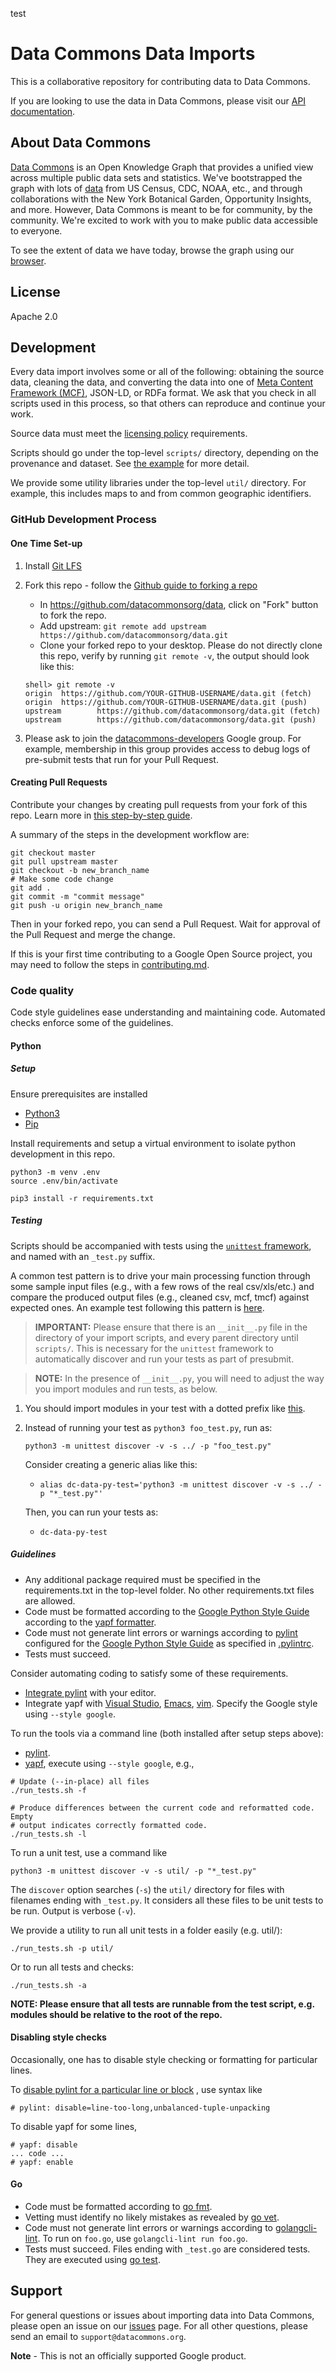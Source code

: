 test

# Data Commons Data Imports

This is a collaborative repository for contributing data to Data Commons.

If you are looking to use the data in Data Commons, please visit our
[API documentation](http://docs.datacommons.org/api/).

## About Data Commons

[Data Commons](https://datacommons.org/) is an Open Knowledge Graph that
provides a unified view across multiple public data sets and statistics. We've
bootstrapped the graph with lots of [data](https://datacommons.org/datasets)
from US Census, CDC, NOAA, etc., and through collaborations with the New York
Botanical Garden, Opportunity Insights, and more. However, Data Commons is meant
to be for community, by the community. We're excited to work with you to make
public data accessible to everyone.

To see the extent of data we have today, browse the graph using our
[browser](https://browser.datacommons.org/).

## License

Apache 2.0

## Development

Every data import involves some or all of the following: obtaining the source
data, cleaning the data, and converting the data into one of [Meta Content
Framework (MCF)](docs/mcf_format.md), JSON-LD, or RDFa format. We ask that you
check in all scripts used in this process, so that others can reproduce and
continue your work.

Source data must meet the [licensing policy](LICENSING_POLICY.md) requirements.

Scripts should go under the top-level `scripts/` directory, depending on the
provenance and dataset. See
[the example](scripts/example_provenance/example_dataset/README.md) for more
detail.

We provide some utility libraries under the top-level `util/` directory. For
example, this includes maps to and from common geographic identifiers.

### GitHub Development Process

#### One Time Set-up

1. Install [Git LFS](https://git-lfs.github.com/)

1. Fork this repo - follow the [Github guide to forking a repo](https://docs.github.com/en/github/getting-started-with-github/fork-a-repo)
   - In https://github.com/datacommonsorg/data, click on "Fork" button to
   fork the repo.
   - Add upstream: `git remote add upstream https://github.com/datacommonsorg/data.git`
   - Clone your forked repo to your desktop. Please do not directly clone
   this repo, verify by running `git remote -v`, the output should look like
   this:

    ```shell
    shell> git remote -v
    origin  https://github.com/YOUR-GITHUB-USERNAME/data.git (fetch)
    origin  https://github.com/YOUR-GITHUB-USERNAME/data.git (push)
    upstream        https://github.com/datacommonsorg/data.git (fetch)
    upstream        https://github.com/datacommonsorg/data.git (push)
    ```

1. Please ask to join the
[datacommons-developers](https://groups.google.com/g/datacommons-developers)
Google group. For example, membership in this group provides access to debug
logs of pre-submit tests that run for your Pull Request.

#### Creating Pull Requests

Contribute your changes by creating pull requests from your fork of this repo.
Learn more in [this step-by-step guide](https://docs.github.com/en/github/collaborating-with-issues-and-pull-requests/creating-a-pull-request-from-a-fork).

A summary of the steps in the development workflow are:

```shell
git checkout master
git pull upstream master
git checkout -b new_branch_name
# Make some code change
git add .
git commit -m "commit message"
git push -u origin new_branch_name
```

Then in your forked repo, you can send a Pull Request. Wait for approval of
the Pull Request and merge the change.

If this is your first time contributing to a Google Open Source project, you
may need to follow the steps in [contributing.md](contributing.md).

### Code quality

Code style guidelines ease understanding and maintaining code. Automated checks
enforce some of the guidelines.

#### Python

##### Setup

Ensure prerequisites are installed

* [Python3](https://www.python.org/downloads/)
* [Pip](https://packaging.python.org/guides/installing-using-pip-and-virtual-environments/)

Install requirements and setup a virtual environment to isolate python development in this repo.

```shell
python3 -m venv .env
source .env/bin/activate

pip3 install -r requirements.txt
```

##### Testing

Scripts should be accompanied with tests using the [`unittest`
framework](https://docs.python.org/3/library/unittest.html), and named with
an `_test.py` suffix.

A common test pattern is to drive your main processing function through some
sample input files (e.g., with a few rows of the real csv/xls/etc.) and
compare the produced output files (e.g., cleaned csv, mcf, tmcf) against
expected ones.  An example test following this pattern is
[here](https://github.com/datacommonsorg/data/blob/b868f558497783bba7a7f3ced9b918f1c0249290/scripts/us_epa/facility/process_facility_test.py).

> **IMPORTANT:**  Please ensure that there is an `__init__.py` file in the
directory of your import scripts, and every parent directory until
`scripts/`.  This is necessary for the `unittest` framework to automatically
discover and run your tests as part of presubmit.

> **NOTE:** In the presence of `__init__.py`, you will need to adjust the way
you import modules and run tests, as below.

1. You should import modules in your test with a dotted prefix like
   [this](https://github.com/datacommonsorg/data/blob/b868f558497783bba7a7f3ced9b918f1c0249290/scripts/us_epa/facility/process_facility_test.py#L8).

2. Instead of running your test as `python3 foo_test.py`, run as:

    `python3 -m unittest discover -v -s ../ -p "foo_test.py"`

   Consider creating a generic alias like this:

    - `alias dc-data-py-test='python3 -m unittest discover -v -s ../ -p "*_test.py"'`

   Then, you can run your tests as:

    - `dc-data-py-test`

##### Guidelines

*   Any additional package required must be specified in the requirements.txt
    in the top-level folder. No other requirements.txt files are allowed.
*   Code must be formatted according to the
    [Google Python Style Guide](https://google.github.io/styleguide/pyguide.html)
    according to the [yapf formatter](https://github.com/google/yapf).
*   Code must not generate lint errors or warnings according to
    [pylint](https://www.pylint.org/) configured for the
    [Google Python Style Guide](https://google.github.io/styleguide/pyguide.html)
    as specified in
    [.pylintrc](https://github.com/datacommonsorg/data/blob/master/.pylintrc).
*   Tests must succeed.

Consider automating coding to satisfy some of these requirements.

*   [Integrate pylint](http://pylint.pycqa.org/en/latest/user_guide/ide-integration.html)
    with your editor.
*   Integrate yapf with
    [Visual Studio](https://code.visualstudio.com/docs/python/editing#_formatting),
    [Emacs](https://www.emacswiki.org/emacs/PythonProgrammingInEmacs#toc21),
    [vim](https://github.com/mindriot101/vim-yapf#why-you-may-not-need-this-plugin).
    Specify the Google style using `--style google`.

To run the tools via a command line (both installed after setup steps above):

*   [pylint](http://pylint.pycqa.org/en/latest/user_guide/run.html).
*   [yapf](https://github.com/google/yapf#id2), execute using
    `--style google`, e.g.,

```shell
# Update (--in-place) all files
./run_tests.sh -f

# Produce differences between the current code and reformatted code.  Empty
# output indicates correctly formatted code.
./run_tests.sh -l
```

To run a unit test, use a command like

```shell
python3 -m unittest discover -v -s util/ -p "*_test.py"
```

The `discover` option searches (`-s`) the `util/` directory for files with
filenames ending with `_test.py`. It considers all these files to be unit tests
to be run. Output is verbose (`-v`).

We provide a utility to run all unit tests in a folder easily (e.g. util/):
```shell
./run_tests.sh -p util/
```

Or to run all tests and checks:
```shell
./run_tests.sh -a
```

**NOTE: Please ensure that all tests are runnable from the test script, e.g. modules should be relative to the root of the repo.**

#### Disabling style checks

Occasionally, one has to disable style checking or formatting for particular
lines.

To
[disable pylint for a particular line or block](http://pylint.pycqa.org/en/latest/user_guide/message-control.html)
, use syntax like

```
# pylint: disable=line-too-long,unbalanced-tuple-unpacking
```

To disable yapf for some lines,

```
# yapf: disable
... code ...
# yapf: enable
```

#### Go

*   Code must be formatted according to
    [go fmt](https://golang.org/cmd/go/#hdr-Gofmt__reformat__package_sources).
*   Vetting must identify no likely mistakes as revealed by
    [go vet](https://golang.org/cmd/go/#hdr-Report_likely_mistakes_in_packages).
*   Code must not generate lint errors or warnings according to
    [golangcli-lint](https://golangci-lint.run/). To run on `foo.go`, use
    `golangcli-lint run foo.go`.
*   Tests must succeed. Files ending with `_test.go` are considered tests. They
    are executed using [go test](https://golang.org/cmd/go/#hdr-Test_packages).

## Support

For general questions or issues about importing data into Data Commons, please
open an issue on our [issues](https://github.com/datacommonsorg/data/issues)
page. For all other questions, please send an email to
`support@datacommons.org`.

**Note** - This is not an officially supported Google product.
